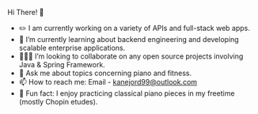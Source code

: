 Hi There! 👋
- ✏️ I am currently working on a variety of APIs and full-stack web apps.
- 🌱 I’m currently learning about backend engineering and developing scalable enterprise applications.
- 🧑‍🤝‍🧑 I’m looking to collaborate on any open source projects involving Java & Spring Framework.
- 💬 Ask me about topics concerning piano and fitness.
- 📫 How to reach me: Email - kanejord99@outlook.com
- 🎹 Fun fact: I enjoy practicing classical piano pieces in my freetime (mostly Chopin etudes).
